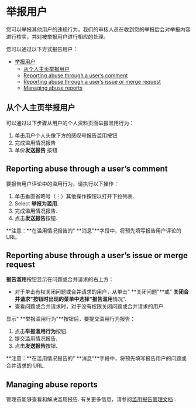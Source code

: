 # 举报用户[](#举报用户 "Permalink")

您可以举报其他用户的违规行为。我们的审核人员在收到您的举报后会对举报内容进行核实，并对被举报用户进行相应的处理。

您可以通过以下方式报告用户：

- [举报用户](#举报用户)
  - [从个人主页举报用户](#从个人主页举报用户)
  - [Reporting abuse through a user’s comment](#reporting-abuse-through-a-users-comment)
  - [Reporting abuse through a user’s issue or merge request](#reporting-abuse-through-a-users-issue-or-merge-request)
  - [Managing abuse reports](#managing-abuse-reports)

## 从个人主页举报用户[](#reporting-abuse-through-a-users-profile "Permalink")

可以通过以下步骤从用户的个人资料页面举报滥用行为：

1.  单击用户个人头像下方的感叹号报告滥用按钮
2.  完成滥用情况报告
3.  单价**发送报告** 按钮

## Reporting abuse through a user’s comment[](#reporting-abuse-through-a-users-comment "Permalink")

要报告用户评论中的滥用行为，请执行以下操作：

1.  单击垂直省略号（⋮）其他操作按钮以打开下拉列表.
2.  Select **举报为滥用**.
3.  完成滥用情况报告.
4.  点击**发送报告**按钮.

**注意：**在滥用情况报告的" **消息"**字段中，将预先填写报告用户评论的 URL.

## Reporting abuse through a user’s issue or merge request[](#reporting-abuse-through-a-users-issue-or-merge-request "Permalink")

**报告滥用**按钮显示在问题或合并请求的右上方：

*   对于单击有权关闭问题或合并请求的用户，从单击" **关闭问题"**或" **关闭合并请求"**按钮时出现的菜单中选择**"报告滥用**情况".
*   查看问题或合并请求时，对于没有权限关闭问题或合并请求的用户.

显示" **举报滥用行为"**按钮后，要提交滥用行为报告：

1.  点击**举报滥用行为**按钮.
2.  提交滥用情况报告.
3.  点击**发送报告**按钮.

**注意：**在滥用情况报告的" **消息"**字段中，将预先填写报告用户的问题或合并请求的 URL.

## Managing abuse reports[](#managing-abuse-reports "Permalink")

管理员能够查看和解决滥用报告. 有关更多信息，请参阅[滥用报告管理文档](admin_area/abuse_reports.html) .